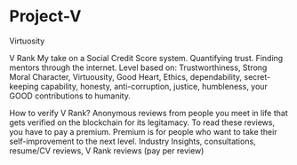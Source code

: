 # Project-V
Virtuosity

V Rank
    My take on a Social Credit Score system. 
    Quantifying trust. Finding mentors through the internet. 
    Level based on: Trustworthiness, Strong Moral Character, Virtuousity, Good Heart, Ethics, dependability, secret-keeping capability, honesty, anti-corruption, justice, humbleness, your GOOD contributions to humanity. 


How to verify V Rank? 
    Anonymous reviews from people you meet in life that gets verified on the blockchain for its legitamacy. To read these reviews, you have to pay a premium.
        Premium is for people who want to take their self-improvement to the next level. 
        Industry Insights, consultations, resume/CV reviews, V Rank reviews (pay per review)
       


    





